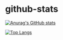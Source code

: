# github-stats

[![Anurag's GitHub stats](https://github-readme-stats.vercel.app/api?username=silviafeiwang&count_private=true&show_icons=true&theme=dracula)](https://github.com/anuraghazra/github-readme-stats)

[![Top Langs](https://github-readme-stats.vercel.app/api/top-langs/?username=silviafeiwang&layout=compact&theme=dracula)](https://github.com/anuraghazra/github-readme-stats)

